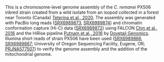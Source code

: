 This is a chromosome-level genome assembly of the _C. remanei_ PX506 inbred strain created from a wild isolate from an isopod collected in a forest near Toronto (Canada) [Teterina et al., 2020](https://pubmed.ncbi.nlm.nih.gov/32111628/). The assembly was generated with PacBio long reads ([SRX6989873](https://www.ebi.ac.uk/ena/browser/view/SRX6989873?show=reads), [SRX6989874](https://www.ebi.ac.uk/ena/browser/view/SRX6989874?show=reads)) and chromatin conformation capture (Hi-C) data ([SRX6989872](https://www.ebi.ac.uk/ena/browser/view/SRX6989872?show=reads)) using FALCON [Chin et al., 2016](https://doi.org/10.1038/nmeth.4035) and the HiRise pipeline [Putnam et al., 2016](http://www.genome.org/cgi/doi/10.1101/gr.193474.115) by [Dovetail Genomics](https://dovetailgenomics.com). Illumina short reads of strain PX506 have been used ([SRX6989866](https://www.ebi.ac.uk/ena/browser/view/SRX6989866?show=reads), [SRX6989867](https://www.ebi.ac.uk/ena/browser/view/SRX6989867?show=reads); University of Oregon Sequencing Facility, Eugene, OR; [PRJNA577507](https://www.ebi.ac.uk/ena/browser/view/PRJNA577507?show=reads)) to verify the genome assembly and the addition of the mitochondrial genome.
